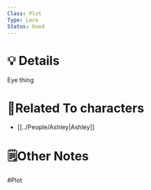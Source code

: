 ```yaml
---
Class: Plot
Type: Lore
Status: Used
---
```

# 💡 Details
Eye thing

# 👤Related To characters
-  [[../People/Ashley|Ashley]]

# 🗒️Other Notes

#Plot
